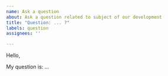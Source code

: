 ```yaml
---
name: Ask a question
about: Ask a question related to subject of our development
title: "Question: ... ?"
labels: question
assignees: ''

---
```


Hello,

My question is: ...
